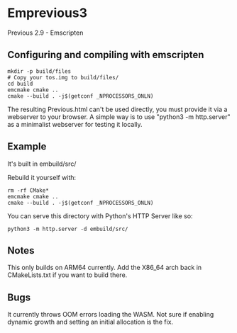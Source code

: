 # Emprevious3
Previous 2.9 - Emscripten

## Configuring and compiling with emscripten

	mkdir -p build/files
	# Copy your tos.img to build/files/
	cd build
	emcmake cmake ..
	cmake --build . -j$(getconf _NPROCESSORS_ONLN)

The resulting Previous.html can't be used directly, you must provide it via a webserver to your browser.
A simple way is to use "python3 -m http.server" as a minimalist webserver for testing it locally.

## Example

It's built in embuild/src/

Rebuild it yourself with:

    rm -rf CMake*
    emcmake cmake ..
    cmake --build . -j$(getconf _NPROCESSORS_ONLN)

You can serve this directory with Python's HTTP Server like so:

    python3 -m http.server -d embuild/src/

## Notes

This only builds on ARM64 currently. Add the X86_64 arch back in CMakeLists.txt if you want to build there.

## Bugs

It currently throws OOM errors loading the WASM. Not sure if enabling dynamic growth and setting an initial allocation is the fix. 
